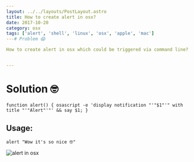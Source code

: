 ```yaml
---
layout: ../../layouts/PostLayout.astro
title: How to create alert in osx?
date: 2017-10-20
category: osx
tags: ['alert', 'shell', 'linux', 'osx', 'apple', 'mac']
---# Problem 😱

How to create alert in osx which could be triggered via command line?


---
```


# Solution 🤓

```
function alert() { osascript -e 'display notification "'"$1"'" with title "'"Alert"'"' && say $1; }
```


## Usage:
```
alert "Wow it's so nice 🤓"
```

![alert in osx](https://i.imgur.com/cStOkYe.png)
